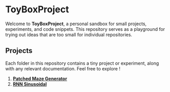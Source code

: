 # ToyBoxProject

Welcome to **ToyBoxProject**, a personal sandbox for small projects, experiments, and code snippets. This repository serves as a playground for trying out ideas that are too small for individual repositories.

## Projects

Each folder in this repository contains a tiny project or experiment, along with any relevant documentation. Feel free to explore !

1. **[Patched Maze Generator](PatchedMazeGenerator/README.md)**
2. **[RNN Sinusoidal](RNNSinusoidal/README.md)**
   
